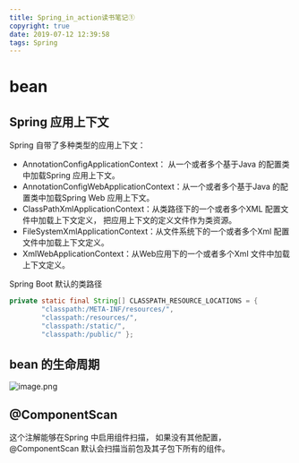 ```yaml
---
title: Spring_in_action读书笔记①
copyright: true
date: 2019-07-12 12:39:58
tags: Spring
---
```



# bean

## Spring 应用上下文

Spring 自带了多种类型的应用上下文：
- AnnotationConfigApplicationContext： 从一个或者多个基于Java 的配置类中加载Spring 应用上下文。
- AnnotationConfigWebApplicationContext：从一个或者多个基于Java 的配置类中加载Spring Web 应用上下文。
- ClassPathXmlApplicationContext：从类路径下的一个或者多个XML 配置文件中加载上下文定义， 把应用上下文的定义文件作为类资源。
- FileSystemXmlApplicationContext：从文件系统下的一个或者多个Xml 配置文件中加载上下文定义。
- XmlWebApplicationContext：从Web应用下的一个或者多个Xml 文件中加载上下文定义。

Spring Boot 默认的类路径
```Java
private static final String[] CLASSPATH_RESOURCE_LOCATIONS = {  
        "classpath:/META-INF/resources/",
        "classpath:/resources/",  
        "classpath:/static/",
        "classpath:/public/" };  
```

<!--more-->

## bean 的生命周期

![image.png](https://upload-images.jianshu.io/upload_images/13918038-0ac90624b41ec2e1.png?imageMogr2/auto-orient/strip%7CimageView2/2/w/1240)

## @ComponentScan

这个注解能够在Spring 中启用组件扫描， 如果没有其他配置， @ComponentScan 默认会扫描当前包及其子包下所有的组件。

